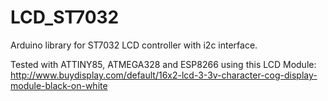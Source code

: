 # LCD_ST7032
Arduino library for ST7032 LCD controller with i2c interface.

Tested with ATTINY85, ATMEGA328 and ESP8266 using this LCD Module: 
http://www.buydisplay.com/default/16x2-lcd-3-3v-character-cog-display-module-black-on-white
